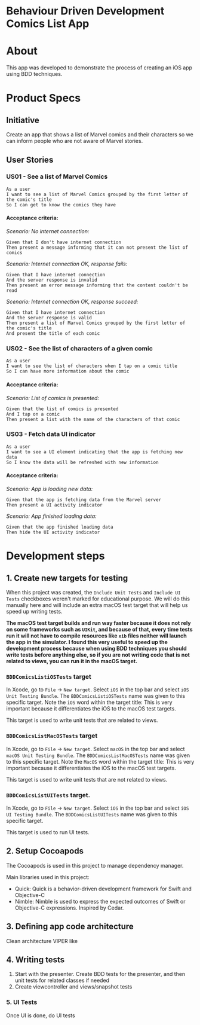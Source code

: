 # Behaviour Driven Development Comics List App

# About
This app was developed to demonstrate the process of creating an iOS app using BDD techniques.

# Product Specs

## Initiative

Create an app that shows a list of Marvel comics and their characters so we can inform people who are not aware of Marvel stories.

## User Stories

### US01 - See a list of Marvel Comics
    As a user
    I want to see a list of Marvel Comics grouped by the first letter of the comic's title
    So I can get to know the comics they have

#### Acceptance criteria:

*Scenario: No internet connection:*

    Given that I don't have internet connection
    Then present a message informing that it can not present the list of comics

*Scenario: Internet connection OK, response fails:*

    Given that I have internet connection
    And the server response is invalid
    Then present an error message informing that the content couldn't be read

*Scenario: Internet connection OK, response succeed:*

    Given that I have internet connection
    And the server response is valid
    Then present a list of Marvel Comics grouped by the first letter of the comic's title
	And present the title of each comic

### US02 - See the list of characters of a given comic
	As a user
	I want to see the list of characters when I tap on a comic title
	So I can have more information about the comic

#### Acceptance criteria:

*Scenario: List of comics is presented:*

	Given that the list of comics is presented
	And I tap on a comic
	Then present a list with the name of the characters of that comic

### US03 - Fetch data UI indicator
	As a user
	I want to see a UI element indicating that the app is fetching new data
	So I know the data will be refreshed with new information

#### Acceptance criteria:

*Scenario: App is loading new data:*

	Given that the app is fetching data from the Marvel server
	Then present a UI activity indicator

*Scenario: App finished loading data:*

	Given that the app finished loading data
	Then hide the UI activity indicator

# Development steps

## 1. Create new targets for testing

When this project was created, the `Include Unit Tests` and `Include UI Tests` checkboxes weren't marked for educational purpose. We will do this manually here and will include an extra macOS test target that will help us speed up writing tests. 

**The macOS test target builds and run way faster because it does not rely on some frameworks such as `UIKit`, and because of that, every time tests run it will not have to compile resources like `xib` files neither will launch the app in the simulator. I found this very useful to speed up the development process because when using BDD techniques you should write tests before anything else, so if you are not writing code that is not related to views, you can run it in the macOS target.**

### `BDDComicsListiOSTests` target
In Xcode, go to `File` -> `New target`. Select `iOS` in the top bar and select `iOS Unit Testing Bundle`. The `BDDComicsListiOSTests` name was given to this specific target. Note the `iOS` word within the target title: This is very important because it differentiates the iOS to the macOS test targets.

This target is used to write unit tests that are related to views.

### `BDDComicsListMacOSTests` target
In Xcode, go to `File` -> `New target`. Select `macOS` in the top bar and select `macOS Unit Testing Bundle`. The `BDDComicsListMacOSTests` name was given to this specific target. Note the `MacOS` word within the target title: This is very important because it differentiates the iOS to the macOS test targets.

This target is used to write unit tests that are not related to views.

### `BDDComicsListUITests` target.
In Xcode, go to `File` -> `New target`. Select `iOS` in the top bar and select `iOS UI Testing Bundle`. The `BDDComicsListUITests` name was given to this specific target.

This target is used to run UI tests.

## 2. Setup Cocoapods

The Cocoapods is used in this project to manage dependency manager. 

Main libraries used in this project:
- Quick: Quick is a behavior-driven development framework for Swift and Objective-C
- Nimble: Nimble is used to express the expected outcomes of Swift or Objective-C expressions. Inspired by Cedar. 

## 3. Defining app code architecture

Clean architecture VIPER like

## 4. Writing tests

1. Start with the presenter. Create BDD tests for the presenter, and then unit tests for related classes if needed
2. Create viewcontroller and views/snapshot tests

### 5. UI Tests
Once UI is done, do UI tests